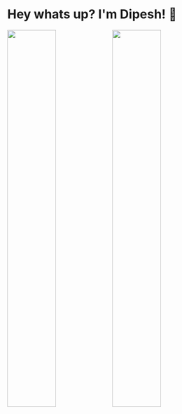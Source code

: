 # Hey whats up? I'm Dipesh! 👋

<img align="left" width="47%" src="https://github-readme-stats.vercel.app/api?username=superdazzux&show_icons=true&theme=dark" />

<img align="left" width="47%" src="https://github-readme-stats.vercel.app/api/top-langs/?username=superdazzux&layout=compact" />


